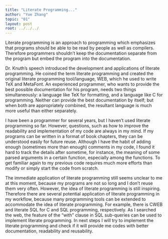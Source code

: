 ```yaml
---
title: "Literate Programming..."
author: "Yue Zhang"
topic: "01"
layout: post
root: ../../../
---
```


Literate programming is an approach to programming which emphasizes that programs should be able to be read by people as well as compilers. Therefore programmers shouldn’t keep the documentation separate from the program but embed the program into the documentation.

Dr. Knuth’s speech introduced the development and applications of literate programming. He coined the term literate programming and created the original literate programming tool/language, WEB, which he used to write TeX and MetaFont. An experienced programmer, who wants to provide the best possible documentation for his program, needs two things simultaneously: a language like TeX for formatting, and a language like C for programming. Neither can provide the best documentation by itself; but when both are appropriately combined, the resultant language is much more useful than either separately.

I have been a programmer for several years, but I haven’t used literate programming so far. However, questions, such as how to improve the readability and implementation of my code are always in my mind. If my programs can be written in a format of book chapters, they can be understood easily for future reuse. Although I have the habit of adding enough (sometimes more than enough) comments in my code, I found it hard to track the details after sometime, for instance, the meaning of some parsed arguments in a certain function, especially among the functions. To get familiar again to my previous code requires much more efforts than modify or simply start the code from scratch. 

The immediate application of literate programming still seems unclear to me at this moment, because my programs are not so long and I don’t reuse them very often. However, the idea of literate programming is still inspiring. Therefore there are several potential application of literate programming in my workflow, because many programming tools can be extended to accommodate the idea of literate programming. For example, there is CWEB and literate SQL for C and SQL programming, respectively. As I searched the web, the feature of the “with” clause in SQL sub-queries can be used to implement literate programming. In next steps I will try to implement the literate programming and check if it will provide me codes with better documentation, readability and reusability. 
